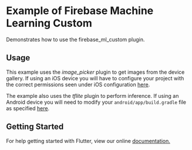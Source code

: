 # Example of Firebase Machine Learning Custom

Demonstrates how to use the firebase_ml_custom plugin.

## Usage

This example uses the *image_picker* plugin to get images from the device gallery. If using an iOS
device you will have to configure your project with the correct permissions seen under iOS
configuration [here](https://pub.dartlang.org/packages/image_picker).

The example also uses the *tflite* plugin to perform inference. If using an Android device you will need to modify your `android/app/build.gradle` file as specified [here](https://pub.dartlang.org/packages/tflite).

## Getting Started

For help getting started with Flutter, view our online
[documentation.](https://flutter.io/)
